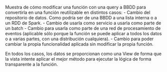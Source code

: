 Muestra de cómo modificar una función con una query a BBDD para convertirla en una función reutilizable en distintos casos:
 	- Cambio del repositorio de datos. Como podría ser de una BBDD a una lista interna o a un RDD de Spark.
	- Cambio de usarla como servicio a usarla como parte de un batch
	- Cambio para usarla como parte de una red de procesamiento de eventos (aplicable sólo porque la función se puede aplicar a todos los datos o a varias partes, con una distribución cualquiera).
	- Cambio para poder cambiar la propia funcionalidad aplicada sin modificar la propia función.

En todos los casos, los datos se proporcionan como una View de forma que la vista intente aplicar el mejor método para ejecutar la lógica de forma transparente a la función.
